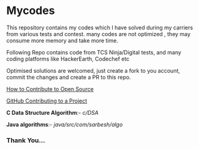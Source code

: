 # Mycodes
This repository contains my codes which I have solved during my carriers from various tests and contest.
many codes are not optimized ,
they may consume more memory and take more time.

Following Repo contains code from TCS Ninja/Digital tests, and many coding platforms like HackerEarth, Codechef etc

Optimised solutions are welcomed, just create a fork to you account, commit the changes and create a PR to this repo.

[How to Contribute to Open Source](https://opensource.guide/how-to-contribute/)

[GitHub Contributing to a Project](https://git-scm.com/book/en/v2/GitHub-Contributing-to-a-Project)


**C Data Structure Algorithm**:- *c/DSA*

**Java algorithms**:- *java/src/com/sarbesh/algo*

### Thank You...
